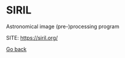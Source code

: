 # SIRIL
 
 Astronomical image (pre-)processing program
 
 SITE: https://siril.org/

 [Go back](https://portable-linux-apps.github.io/apps.html)
